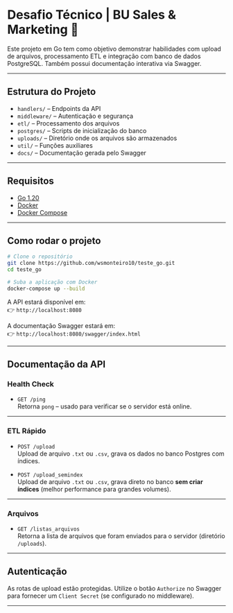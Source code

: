 
# Desafio Técnico | BU Sales & Marketing  🚀

Este projeto em Go tem como objetivo demonstrar habilidades com upload de arquivos, processamento ETL e integração com banco de dados PostgreSQL. Também possui documentação interativa via Swagger.

---

##  Estrutura do Projeto

- `handlers/` – Endpoints da API
- `middleware/` – Autenticação e segurança
- `etl/` – Processamento dos arquivos
- `postgres/` – Scripts de inicialização do banco
- `uploads/` – Diretório onde os arquivos são armazenados
- `util/` – Funções auxiliares
- `docs/` – Documentação gerada pelo Swagger

---

##  Requisitos

- [Go 1.20](https://golang.org/)
- [Docker](https://www.docker.com/)
- [Docker Compose](https://docs.docker.com/compose/)

---

##  Como rodar o projeto

```bash
# Clone o repositório
git clone https://github.com/wsmonteiro10/teste_go.git
cd teste_go

# Suba a aplicação com Docker
docker-compose up --build
```

A API estará disponível em:  
👉 `http://localhost:8080`

A documentação Swagger estará em:  
👉 `http://localhost:8080/swagger/index.html`

---

##  Documentação da API

###  Health Check
- `GET /ping`  
  Retorna `pong` – usado para verificar se o servidor está online.

---

###  ETL Rápido
- `POST /upload`  
  Upload de arquivo `.txt` ou `.csv`, grava os dados no banco Postgres com índices.

- `POST /upload_semindex`  
  Upload de arquivo `.txt` ou `.csv`, grava direto no banco **sem criar índices** (melhor performance para grandes volumes).

---

###  Arquivos
- `GET /listas_arquivos`  
  Retorna a lista de arquivos que foram enviados para o servidor (diretório `/uploads`).

---

##  Autenticação

As rotas de upload estão protegidas. Utilize o botão `Authorize` no Swagger para fornecer um `Client Secret` (se configurado no middleware).

---

